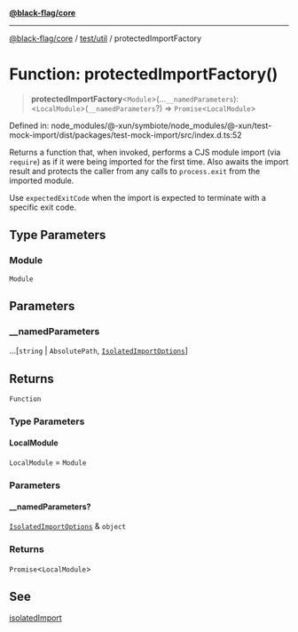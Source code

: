 [**@black-flag/core**](../../../README.md)

***

[@black-flag/core](../../../README.md) / [test/util](../README.md) / protectedImportFactory

# Function: protectedImportFactory()

> **protectedImportFactory**\<`Module`\>(...`__namedParameters`): \<`LocalModule`\>(`__namedParameters`?) => `Promise`\<`LocalModule`\>

Defined in: node\_modules/@-xun/symbiote/node\_modules/@-xun/test-mock-import/dist/packages/test-mock-import/src/index.d.ts:52

Returns a function that, when invoked, performs a CJS module import (via
`require`) as if it were being imported for the first time. Also awaits the
import result and protects the caller from any calls to `process.exit` from
the imported module.

Use `expectedExitCode` when the import is expected to terminate with a
specific exit code.

## Type Parameters

### Module

`Module`

## Parameters

### \_\_namedParameters

...\[`string` \| `AbsolutePath`, [`IsolatedImportOptions`](../type-aliases/IsolatedImportOptions.md)\]

## Returns

`Function`

### Type Parameters

#### LocalModule

`LocalModule` = `Module`

### Parameters

#### \_\_namedParameters?

[`IsolatedImportOptions`](../type-aliases/IsolatedImportOptions.md) & `object`

### Returns

`Promise`\<`LocalModule`\>

## See

[isolatedImport](isolatedImport.md)
